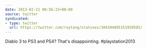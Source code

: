 ```yaml
---
date: 2013-02-21 00:56:22+00:00
source: twitter
syndicated:
- type: twitter
  url: https://twitter.com/roytang/statuses/304394095151939585/
---
```


Diablo 3 to PS3 and PS4? That's disappointing. #playstation2013